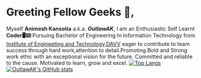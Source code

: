 # Greeting Fellow Geeks 👋,
Myself **Animesh Kansotia** a.k.a. **_OutlawAK_**,
                                      I am an Enthusiastic Self Learnt **Coder🖥️⌨️** Pursuing Bachelor of Engineering In Information Technology from [Institute of Engineeting and Technology,DAVV](https://www.ietdavv.edu.in/) eager to contribute to team success through hard work,attention to detail.Promoting Bold and Strong work ethic with an exceptional vision for the future. Committed and reliable to the cause. Motivated to learn, grow and excel.
[![Top Langs](https://github-readme-stats.vercel.app/api/top-langs/?username=OutlawAK&hide=powershell,xonsh&layout=compact&theme=chartreuse-dark)](https://github.com/anuraghazra/github-readme-stats)
[![OutlawAK's GitHub stats](https://github-readme-stats.vercel.app/api?username=OutlawAK&show_icons=truebg_color=5,red,orange,yellow,green,blue,indigo,violet&count_private=true&hide=contribs)](https://github.com/anuraghazra/github-readme-stats)
